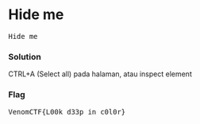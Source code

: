 <h1><b>Hide me</h1></b>
<pre>
Hide me
</pre>
</b><h3>Solution</h3></b>
<p>CTRL+A (Select all) pada halaman, atau inspect element</p>
</b><h3>Flag</h3></b>
<pre>
VenomCTF{L00k_d33p_in_c0l0r}
</pre>
